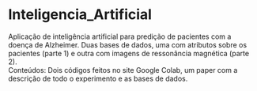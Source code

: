 # Inteligencia_Artificial
Aplicação de inteligência artificial para predição de pacientes com a doença de Alzheimer.
Duas bases de dados, uma com atributos sobre os pacientes (parte 1) e outra com imagens de ressonância magnética (parte 2).<br>
Conteúdos: Dois códigos feitos no site Google Colab, um paper com a descrição de todo o experimento e as bases de dados.

